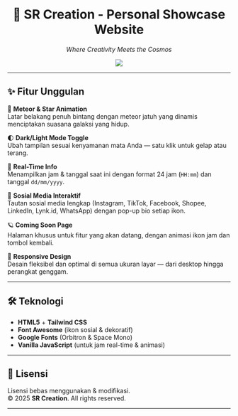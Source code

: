 <div align="center">
  <h1>🌌 SR Creation - Personal Showcase Website</h1>
  <p><em>Where Creativity Meets the Cosmos</em></p>
  <img src="https://img.shields.io/badge/Status-Active-brightgreen?style=flat-square" />
</div>

---

## ✨ Fitur Unggulan

🔭 **Meteor & Star Animation**  
Latar belakang penuh bintang dengan meteor jatuh yang dinamis menciptakan suasana galaksi yang hidup.

🌓 **Dark/Light Mode Toggle**  
Ubah tampilan sesuai kenyamanan mata Anda — satu klik untuk gelap atau terang.

📆 **Real-Time Info**  
Menampilkan jam & tanggal saat ini dengan format 24 jam (`HH:mm`) dan tanggal `dd/mm/yyyy`.

📱 **Sosial Media Interaktif**  
Tautan sosial media lengkap (Instagram, TikTok, Facebook, Shopee, LinkedIn, Lynk.id, WhatsApp) dengan pop-up bio setiap ikon.

🪐 **Coming Soon Page**  
Halaman khusus untuk fitur yang akan datang, dengan animasi ikon jam dan tombol kembali.

📱 **Responsive Design**  
Desain fleksibel dan optimal di semua ukuran layar — dari desktop hingga perangkat genggam.

---

## 🛠️ Teknologi

- **HTML5** + **Tailwind CSS**
- **Font Awesome** (ikon sosial & dekoratif)
- **Google Fonts** (Orbitron & Space Mono)
- **Vanilla JavaScript** (untuk jam real-time & animasi)

---

## 🪪 Lisensi

Lisensi bebas menggunakan & modifikasi.  
&copy; 2025 **SR Creation**. All rights reserved.

---